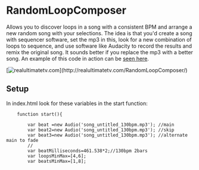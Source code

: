 # RandomLoopComposer

Allows you to discover loops in a song with a consistent BPM and arrange a new random song with your selections. The idea is that you'd create a song with sequencer software, set the mp3 in this, look for a new combination of loops to sequence, and use software like Audacity to record the results and remix the original song. It sounds better if you replace the mp3 with a better song. An example of this code in action can be [seen here](http://realultimatetv.com/RandomLoopComposer/).

[![realultimatetv.com](http://mouseonew.com/image-rlc2.jpg?)](http://realultimatetv.com/RandomLoopComposer/) 

## Setup

In index.html look for these variables in the start function:

```
	function start(){
	
		var beat =new Audio('song_untitled_130bpm.mp3'); //main
		var beat2=new Audio('song_untitled_130bpm.mp3'); //skip
		var beat3=new Audio('song_untitled_130bpm.mp3'); //alternate main to fade
		//
		var beatMilliseconds=461.538*2;//130bpm 2bars
		var loopsMinMax=[4,6];
		var beatsMinMax=[1,8];
```
